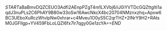 $START$aBaBmvDQZCEUO3Adfi2AEnpPZgT4m1LXVbj6/iJ0iYVTDcGQZttgIti1aqdJ3nuPLs2C6PhAY9B80w33oSw16AwcNkcX4bc20704NMznxzhq+Apxw6BC3UEboXuRczWtvlpNw0xhrar+c4Mveu1O0yS5C2qrTHZ+2INrY9H2+RAtsM0JGFIlgp+YV459FbLoLQZl6fx7lr7qgy0Ge1zcYA==$END$
